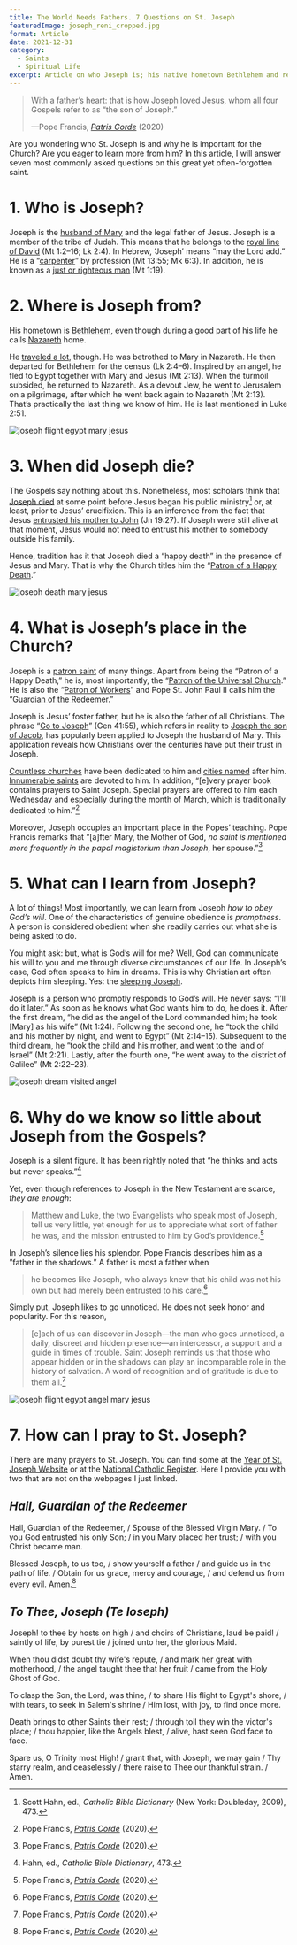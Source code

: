 ```yaml
---
title: The World Needs Fathers. 7 Questions on St. Joseph
featuredImage: joseph_reni_cropped.jpg
format: Article
date: 2021-12-31
category:
  - Saints
  - Spiritual Life
excerpt: Article on who Joseph is; his native hometown Bethlehem and residence Nazareth; hypotheses concerning his death; his place in the Church as patron; his obedience to God’s will; the scarcity of data on him in Gospels; prayers to Joseph.
---
```


> With a father’s heart: that is how Joseph loved Jesus, whom all four Gospels refer to as “the son of Joseph.”
>
> —Pope Francis, [*Patris Corde*](http://www.vatican.va/content/francesco/en/apost_letters/documents/papa-francesco-lettera-ap_20201208_patris-corde.html) (2020)

Are you wondering who St. Joseph is and why he is important for the Church? Are you eager to learn more from him? In this article, I will answer seven most commonly asked questions on this great yet often-forgotten saint.
# 1. Who is Joseph?
Joseph is the [husband of Mary](https://opusdei.org/en/article/life-of-mary-iv-betrothal-to-joseph/) and the legal father of Jesus. Joseph is a member of the tribe of Judah. This means that he belongs to the [royal line of David](https://catholic-resources.org/Bible/Jesus-Genealogies.htm) (Mt 1:2–16; Lk 2:4). In Hebrew, ‘Joseph’ means “may the Lord add.” He is a “[carpenter](https://en.wikipedia.org/wiki/Tektōn)” by profession (Mt 13:55; Mk 6:3). In addition, he is known as a [just or righteous man](https://www.english.op.org/godzdogz/joseph-the-just-man/) (Mt 1:19).
# 2. Where is Joseph from?
His hometown is [Bethlehem](https://www.britannica.com/place/Bethlehem), even though during a good part of his life he calls [Nazareth](https://www.britannica.com/place/Nazareth-Israel) home.

He [traveled a lot](https://www.biblestudy.org/maps/the-journeys-of-mary-and-joseph.html), though. He was betrothed to Mary in Nazareth. He then departed for Bethlehem for the census (Lk 2:4–6). Inspired by an angel, he fled to Egypt together with Mary and Jesus (Mt 2:13). When the turmoil subsided, he returned to Nazareth. As a devout Jew, he went to Jerusalem on a pilgrimage, after which he went back again to Nazareth (Mt 2:13). That’s practically the last thing we know of him. He is last mentioned in Luke 2:51.

![joseph flight egypt mary jesus](carpaccio_flight_egypt.jpg 'Carpaccio, The Flight into Egypt (c. 1515)')
# 3. When did Joseph die?
The Gospels say nothing about this. Nonetheless, most scholars think that [Joseph died](https://aleteia.org/2017/11/03/how-did-st-joseph-die/) at some point before Jesus began his public ministry[^1] or, at least, prior to Jesus’ crucifixion. This is an inference from the fact that Jesus [entrusted his mother to John](https://www.catholic.com/magazine/online-edition/proof-of-marys-perpetual-virginity-in-john-19) (Jn 19:27). If Joseph were still alive at that moment, Jesus would not need to entrust his mother to somebody outside his family.

Hence, tradition has it that Joseph died a “happy death” in the presence of Jesus and Mary. That is why the Church titles him the “[Patron of a Happy Death](https://catholicexchange.com/st-joseph-our-patron-of-a-happy-death).”

![joseph death mary jesus](joseph_death_stella.jpg 'Stella, The Death of St. Joseph (c. 1655)')
# 4. What is Joseph’s place in the Church?
Joseph is a [patron saint](https://www.britannica.com/topic/patron-saint) of many things. Apart from being the “Patron of a Happy Death,” he is, most importantly, the “[Patron of the Universal Church](https://www.ncregister.com/features/st-joseph-proclaimed-patron-of-the-universal-church-150-years-ago-is-needed-more-than-ever).” He is also the “[Patron of Workers](https://www.franciscanmedia.org/saint-of-the-day/saint-joseph-the-worker)” and Pope St. John Paul II calls him the “[Guardian of the Redeemer](http://www.vatican.va/content/john-paul-ii/en/apost_exhortations/documents/hf_jp-ii_exh_15081989_redemptoris-custos.html).”

Joseph is Jesus’ foster father, but he is also the father of all Christians. The phrase “[Go to Joseph](https://aleteia.org/2020/12/10/why-is-go-to-joseph-a-prayer/)” (Gen 41:55), which refers in reality to [Joseph the son of Jacob](https://www.britannica.com/biography/Joseph-biblical-figure), has popularly been applied to Joseph the husband of Mary. This application reveals how Christians over the centuries have put their trust in Joseph.

[Countless churches](https://en.wikipedia.org/wiki/List_of_churches_named_after_Saint_Joseph) have been dedicated to him and [cities named](https://en.wikipedia.org/wiki/List_of_places_named_after_Saint_Joseph) after him. [Innumerable saints](https://yearofstjoseph.org/devotions/saints-devoted-to-st-joseph/) are devoted to him. In addition, “[e]very prayer book contains prayers to Saint Joseph. Special prayers are offered to him each Wednesday and especially during the month of March, which is traditionally dedicated to him.”[^2]

Moreover, Joseph occupies an important place in the Popes’ teaching. Pope Francis remarks that “[a]fter Mary, the Mother of God, *no saint is mentioned more frequently in the papal magisterium than Joseph*, her spouse.”[^3]
# 5. What can I learn from Joseph?
A lot of things! Most importantly, we can learn from Joseph *how to* *obey God’s will*. One of the characteristics of genuine obedience is *promptness*. A person is considered obedient when she readily carries out what she is being asked to do.

You might ask: but, what is God’s will for me? Well, God can communicate his will to you and me through diverse circumstances of our life. In Joseph’s case, God often speaks to him in dreams. This is why Christian art often depicts him sleeping. Yes: the [sleeping Joseph](https://www.ncregister.com/features/sleeping-st-joseph).

Joseph is a person who promptly responds to God’s will. He never says: “I’ll do it later.” As soon as he knows what God wants him to do, he does it. After the first dream, “he did as the angel of the Lord commanded him; he took [Mary] as his wife” (Mt 1:24). Following the second one, he “took the child and his mother by night, and went to Egypt” (Mt 2:14–15). Subsequent to the third dream, he “took the child and his mother, and went to the land of Israel” (Mt 2:21). Lastly, after the fourth one, “he went away to the district of Galilee” (Mt 2:22–23).

![joseph dream visited angel](seghers_joseph_dream.jpg 'Seghers, Dream of St. Joseph (c. 1625)')

# 6. Why do we know so little about Joseph from the Gospels?
Joseph is a silent figure. It has been rightly noted that “he thinks and acts but never speaks.”[^4]

Yet, even though references to Joseph in the New Testament are scarce, *they are enough*:

> Matthew and Luke, the two Evangelists who speak most of Joseph, tell us very little, yet enough for us to appreciate what sort of father he was, and the mission entrusted to him by God’s providence.[^5]

In Joseph’s silence lies his splendor. Pope Francis describes him as a ”father in the shadows.” A father is most a father when

> he becomes like Joseph, who always knew that his child was not his own but had merely been entrusted to his care.[^6]

Simply put, Joseph likes to go unnoticed. He does not seek honor and popularity. For this reason,

> [e]ach of us can discover in Joseph—the man who goes unnoticed, a daily, discreet and hidden presence—an intercessor, a support and a guide in times of trouble. Saint Joseph reminds us that those who appear hidden or in the shadows can play an incomparable role in the history of salvation. A word of recognition and of gratitude is due to them all.[^7]

![joseph flight egypt angel mary jesus](rubens_flight_egypt.jpg 'Rubens, The Flight into Egypt (1614)')
# 7. How can I pray to St. Joseph?
There are many prayers to St. Joseph. You can find some at the [Year of St. Joseph Website](https://yearofstjoseph.org/devotions/prayers/) or at the [National Catholic Register](https://www.ncregister.com/blog/8-prayers-to-saint-joseph). Here I provide you with two that are not on the webpages I just linked.
## *Hail, Guardian of the Redeemer*
Hail, Guardian of the Redeemer, / Spouse of the Blessed Virgin Mary. / To you God entrusted his only Son; / in you Mary placed her trust; / with you Christ became man.

Blessed Joseph, to us too, / show yourself a father / and guide us in the path of life. / Obtain for us grace, mercy and courage, / and defend us from every evil. Amen.[^8]
## *To Thee, Joseph (Te Ioseph)*
Joseph! to thee by hosts on high / and choirs of Christians, laud be paid! / saintly of life, by purest tie / joined unto her, the glorious Maid.

When thou didst doubt thy wife's repute, / and mark her great with motherhood, / the angel taught thee that her fruit / came from the Holy Ghost of God.

To clasp the Son, the Lord, was thine, / to share His flight to Egypt's shore, / with tears, to seek in Salem's shrine / Him lost, with joy, to find once more.

Death brings to other Saints their rest; / through toil they win the victor's place; / thou happier, like the Angels blest, / alive, hast seen God face to face.

Spare us, O Trinity most High! / grant that, with Joseph, we may gain / Thy starry realm, and ceaselessly / there raise to Thee our thankful strain. / Amen.

[^1]:Scott Hahn, ed., *Catholic Bible Dictionary* (New York: Doubleday, 2009), 473.
[^2]:Pope Francis, [*Patris Corde*](http://www.vatican.va/content/francesco/en/apost_letters/documents/papa-francesco-lettera-ap_20201208_patris-corde.html) (2020).
[^3]:Pope Francis, [*Patris Corde*](http://www.vatican.va/content/francesco/en/apost_letters/documents/papa-francesco-lettera-ap_20201208_patris-corde.html) (2020).
[^4]:Hahn, ed., *Catholic Bible Dictionary*, 473.
[^5]:Pope Francis, [*Patris Corde*](http://www.vatican.va/content/francesco/en/apost_letters/documents/papa-francesco-lettera-ap_20201208_patris-corde.html) (2020).
[^6]:Pope Francis, [*Patris Corde*](http://www.vatican.va/content/francesco/en/apost_letters/documents/papa-francesco-lettera-ap_20201208_patris-corde.html) (2020).
[^7]:Pope Francis, [*Patris Corde*](http://www.vatican.va/content/francesco/en/apost_letters/documents/papa-francesco-lettera-ap_20201208_patris-corde.html) (2020).
[^8]:Pope Francis, [*Patris Corde*](http://www.vatican.va/content/francesco/en/apost_letters/documents/papa-francesco-lettera-ap_20201208_patris-corde.html) (2020).
